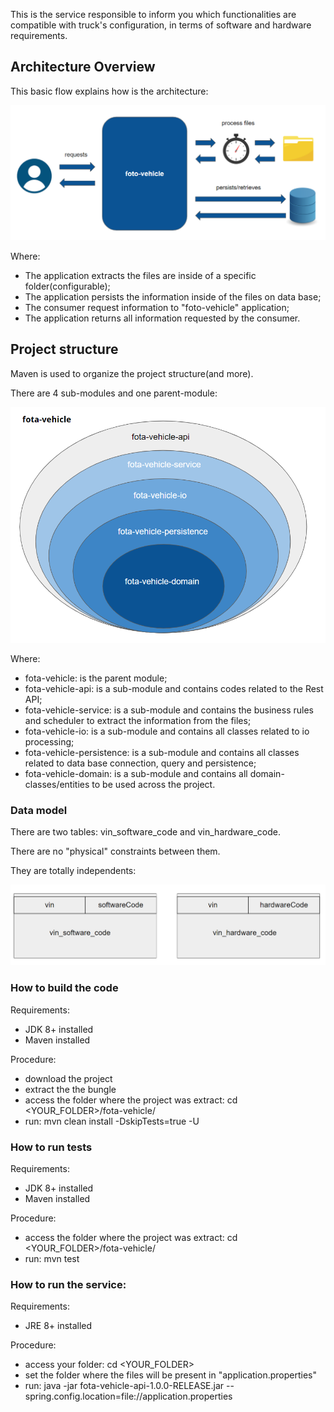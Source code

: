 This is the service responsible to inform you which functionalities are compatible with truck's configuration, in terms of software and hardware requirements.

## **Architecture Overview**
This basic flow explains how is the architecture:

![picture](img/arq-overview-flow.PNG)

Where:
 - The application extracts the files are inside of a specific folder(configurable);
 - The application persists the information inside of the files on data base;  
 - The consumer request information to "foto-vehicle" application;
 - The application returns all information requested by the consumer.
 
## Project structure
Maven is used to organize the project structure(and more). 

There are 4 sub-modules and one parent-module:

![picture](img/struc-overview.PNG)

Where:

- fota-vehicle: is the parent module;
- fota-vehicle-api: is a sub-module and contains codes related to the Rest API;
- fota-vehicle-service: is a sub-module and contains the business rules and scheduler to extract the information from the files;
- fota-vehicle-io: is a sub-module and contains all classes related to io processing;
- fota-vehicle-persistence: is a sub-module and contains all classes related to data base connection, query and persistence;
- fota-vehicle-domain: is a sub-module and contains all domain-classes/entities to be used across the project.

### Data model

There are two tables: vin_software_code and vin_hardware_code.

There are no "physical" constraints between them. 

They are totally independents:

 ![picture](img/data-model.PNG)

### How to build the code

Requirements:

- JDK 8+ installed
- Maven installed

Procedure:

- download the project
- extract the the bungle 
- access the folder where the project was extract: cd <YOUR_FOLDER>/fota-vehicle/
- run: mvn clean install -DskipTests=true -U

### How to run tests
Requirements:

- JDK 8+ installed
- Maven installed

Procedure:

- access the folder where the project was extract: cd <YOUR_FOLDER>/fota-vehicle/
- run: mvn test

### How to run the service:
Requirements:

- JRE 8+ installed

Procedure:

- access your folder: cd <YOUR_FOLDER>
- set the folder where the files will be present in "application.properties"
- run: java -jar fota-vehicle-api-1.0.0-RELEASE.jar --spring.config.location=file://application.properties 
